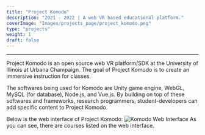 ```yaml
---
title: "Project Komodo"
description: "2021 - 2022 | A web VR based educational platform."
coverImage: "Images/projects_page/project_komodo.png"
type: "projects"
weight: 1
draft: false
---
```


__________________________________________________________________________________________

Project Komodo is an open source web VR platform/SDK at the University of Illinois at Urbana Champaign. The goal of Project Komodo is to create an immersive instruction for classes. 

The softwares being used for Komodo are Unity game engine, WebGL, MySQL (for database), Node.js, and Vue.js. By building on top of these softwares and frameworks, research programmers, student-developers can add specific content to Project Komodo.

Below is the web interface of Project Komodo:
![Komodo Web Interface](/Images/projects_content/project_1/Komodo_web.png)
As you can see, there are courses listed on the web interface.

